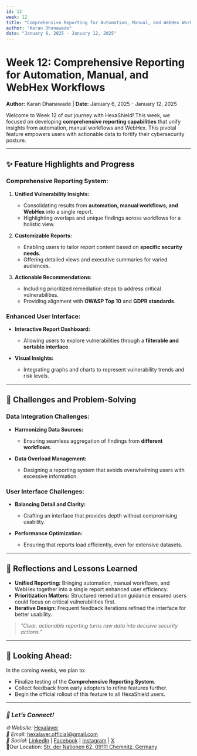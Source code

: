 ```yaml
---  
id: 12  
week: 12  
title: "Comprehensive Reporting for Automation, Manual, and WebHex Workflows"  
author: "Karan Dhanawade"  
date: "January 6, 2025 - January 12, 2025"  
---  
```


# Week 12: Comprehensive Reporting for Automation, Manual, and WebHex Workflows  

**Author:** Karan Dhanawade | **Date:** January 6, 2025 - January 12, 2025  

Welcome to Week 12 of our journey with HexaShield! This week, we focused on developing **comprehensive reporting capabilities** that unify insights from automation, manual workflows and WebHex. This pivotal feature empowers users with actionable data to fortify their cybersecurity posture.  

---

## ✨ **Feature Highlights and Progress**  

### **Comprehensive Reporting System:**  

1. **Unified Vulnerability Insights:**  
   - Consolidating results from **automation, manual workflows, and WebHex** into a single report.  
   - Highlighting overlaps and unique findings across workflows for a holistic view.  

2. **Customizable Reports:**  
   - Enabling users to tailor report content based on **specific security needs**.  
   - Offering detailed views and executive summaries for varied audiences.  

3. **Actionable Recommendations:**  
   - Including prioritized remediation steps to address critical vulnerabilities.  
   - Providing alignment with **OWASP Top 10** and **GDPR standards**.  

### **Enhanced User Interface:**  

- **Interactive Report Dashboard:**  
  - Allowing users to explore vulnerabilities through a **filterable and sortable interface**.  

- **Visual Insights:**  
  - Integrating graphs and charts to represent vulnerability trends and risk levels.  

---

## 🔧 **Challenges and Problem-Solving**  

### **Data Integration Challenges:**  
- **Harmonizing Data Sources:**  
  - Ensuring seamless aggregation of findings from **different workflows**.  

- **Data Overload Management:**  
  - Designing a reporting system that avoids overwhelming users with excessive information.  

### **User Interface Challenges:**  
- **Balancing Detail and Clarity:**  
  - Crafting an interface that provides depth without compromising usability.  

- **Performance Optimization:**  
  - Ensuring that reports load efficiently, even for extensive datasets.  

---

## 🎉 **Reflections and Lessons Learned**  

- **Unified Reporting:** Bringing automation, manual workflows, and WebHex together into a single report enhanced user efficiency.  
- **Prioritization Matters:** Structured remediation guidance ensured users could focus on critical vulnerabilities first.  
- **Iterative Design:** Frequent feedback iterations refined the interface for better usability.  

> _"Clear, actionable reporting turns raw data into decisive security actions."_  

---

## 🚀 **Looking Ahead:**  

In the coming weeks, we plan to:  

- Finalize testing of the **Comprehensive Reporting System**.  
- Collect feedback from early adopters to refine features further.  
- Begin the official rollout of this feature to all HexaShield users.  

---  

### _💬 Let’s Connect!_  

_🌐 Website:_ [Hexalayer](https://hexalayer.vercel.app/)  
_📧 Email:_ hexalayer.official@gmail.com  
_📱 Social:_ [LinkedIn](https://linkedin.com/company/hexalayer-ln) | [Facebook](https://www.facebook.com/profile.php?id=61568292851414) | [Instagram](https://instagram.com/hexalayer) | [X](https://x.com/hexalayer_x)  
📍Our Location: [Str. der Nationen 62, 09111 Chemnitz, Germany](https://www.google.com/maps?q=Str.+der+Nationen+62,+09111+Chemnitz,+Germany)  
